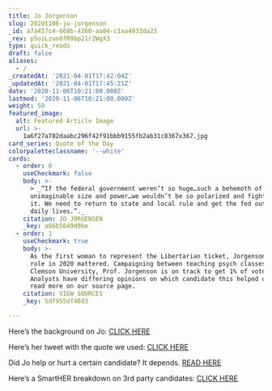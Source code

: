 ```yaml
---
title: Jo Jorgenson
slug: 20201106-jo-jorgenson
_id: a7a457c4-668b-4260-aa04-c1aa4033da23
_rev: p5oiLzuoOfR9bp21r2WgX3
type: quick_reads
draft: false
aliases:
  - /
_createdAt: '2021-04-01T17:42:04Z'
_updatedAt: '2021-04-01T17:45:21Z'
date: '2020-11-06T10:21:00.000Z'
lastmod: '2020-11-06T10:21:00.000Z'
weight: 50
featured_image:
  alt: Featured Article Image
  url: >-
    1a6f27a782daabc296f42f91bbb9155fb2ab31c8367x367.jpg
card_series: Quote of the Day
colorpaletteclassname: '--white'
cards:
  - order: 0
    useCheckmark: false
    body: >-
      > _“If the federal government weren’t so huge…such a behemoth of
      unimaginable size and power…we wouldn’t be so polarized and fighting over
      it. We need to return to state and local rule and get the fed out of our
      daily lives.”._
    citation: JO JORGENSEN
    _key: a86b5649d9be
  - order: 1
    useCheckmark: true
    body: >-
      As the first woman to represent the Libertarian ticket, Jorgenson says her
      role in 2020 mattered. Campaigning between teaching psych classes at
      Clemson University, Prof. Jorgenson is on track to get 1% of vote.
      Analysts have differing opinions on which candidate this helped or hurt -
      read more on our source page.
    citation: VIEW SOURCES
    _key: 5df955df46d3

---
```

Here’s the background on Jo: [CLICK HERE](https://www.usatoday.com/story/news/politics/elections/2020/11/05/jo-jorgensen-libertarian-presidential-candidate-gets-votes-in-wisconsin/6173100002/)

Here’s her tweet with the quote we used: [CLICK HERE](https://twitter.com/Jorgensen4POTUS/status/1321167035494256643?s=20)

Did Jo help or hurt a certain candidate? It depends. [READ HERE](https://www.foxnews.com/politics/libertarian-vote-swing-states-biden-edge)

Here’s a SmartHER breakdown on 3rd party candidates: [CLICK HERE](https://smarthernews.com/election-2020-third-party-candidates/)
